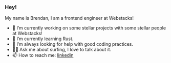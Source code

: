 ### Hey!

My name is Brendan, I am a frontend engineer at Webstacks!

- 🔭 I’m currently working on some stellar projects with some stellar people at Webstacks! 
- 🌱 I’m currently learning Rust. 
- 🧐 I’m always looking for help with good coding practices.
- 🏄‍♂️ Ask me about surfing, I love to talk about it.
- 📫 How to reach me: [linkedin](https://www.linkedin.com/in/brendancreates)


